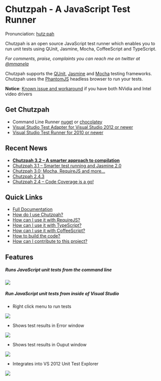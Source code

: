# Chutzpah - A JavaScript Test Runner
Pronunciation: [hutz·pah](http://www.thefreedictionary.com/chutzpah)

Chutzpah is an open source JavaScript test runner which enables you to run unit tests using QUnit, Jasmine, Mocha, CoffeeScript and TypeScript.

_For comments, praise, complaints you can reach me on twitter at [@mmanela](http://twitter.com/mmanela)_

Chutzpah supports the [QUnit](http://docs.jquery.com/QUnit), [Jasmine](http://pivotal.github.com/jasmine/) and [Mocha](http://visionmedia.github.io/mocha/) testing frameworks. 
Chutzpah uses the [PhantomJS](http://www.phantomjs.org/) headless browser to run your tests.


**Notice**: [Known issue and workaround](https://code.google.com/p/phantomjs/issues/detail?id=845) if you have both NVidia and Intel video drivers



## Get Chutzpah

* Command Line Runner [nuget](https://www.nuget.org/packages/Chutzpah) or [chocolatey](http://chocolatey.org/packages/chutzpah)
* [Visual Studio Test Adapter for Visual Studio 2012 or newer](http://visualstudiogallery.msdn.microsoft.com/f8741f04-bae4-4900-81c7-7c9bfb9ed1fe)
* [Visual Studio Test Runner for 2010 or newer](http://visualstudiogallery.msdn.microsoft.com/71a4e9bd-f660-448f-bd92-f5a65d39b7f0)


## Recent News

* **[Chutzpah 3.2 – A smarter approach to compilation](http://matthewmanela.com/blog/chutzpah-3-2-a-smarter-approach-to-compilation/)**
* [Chutzpah 3.1 – Smarter test running and Jasmine 2.0](http://matthewmanela.com/blog/chutzpah-3-1-smarter-test-running-and-jasmine-2-0/)
* [Chutzpah 3.0: Mocha, RequireJS and more…](http://matthewmanela.com/blog/chutzpah-3-0-mocha-requirejs-and-more/)
* [Chutzpah 2.4.3](http://matthewmanela.com/blog/chutzpah-2-4-2/)
* [Chutzpah 2.4  – Code Coverage is a go!](http://matthewmanela.com/blog/chutzpah-2-4-code-coverage-is-a-go/)


## Quick Links
* [Full Documentation](https://github.com/mmanela/chutzpah/wiki)
* [How do I use Chutzpah?](https://github.com/mmanela/chutzpah/wiki/Running-JavaScript-tests-with-Chutzpah)
* [How can I use it with RequireJS?](https://github.com/mmanela/chutzpah/wiki/Running-RequireJS-unit-tests)
* [How can I use it with TypeScript?](https://github.com/mmanela/chutzpah/wiki/Running-Unit-Tests-written-in-TypeScript)
* [How can I use it with CoffeeScript?](https://github.com/mmanela/chutzpah/wiki/Running-Unit-Tests-written-in-CoffeeScript)
* [How to build the code?](https://github.com/mmanela/chutzpah/wiki/building-and-running-the-code)
* [How can I contribute to this project?](https://github.com/mmanela/chutzpah/wiki/contributing-to-chutzpah)


## Features

##### Runs JavaScript unit tests from the command line
  
 ![](https://github.com/mmanela/chutzpah/blob/master/doc/images/commandLine.png)



##### Run JavaScript unit tests from inside of Visual Studio

* Right click menu to run tests
  
 ![](https://github.com/mmanela/chutzpah/blob/master/doc/images/contextmenu.png)


* Shows test results in Error window
  
 ![](https://github.com/mmanela/chutzpah/blob/master/doc/images/errorWindow.png)


* Shows test results in Ouput window
  
![](https://github.com/mmanela/chutzpah/blob/master/doc/images/outputWindow.png)


* Integrates into VS 2012 Unit Test Explorer
  
 ![](https://github.com/mmanela/chutzpah/blob/master/doc/images/UnitTestExplorer.png)
